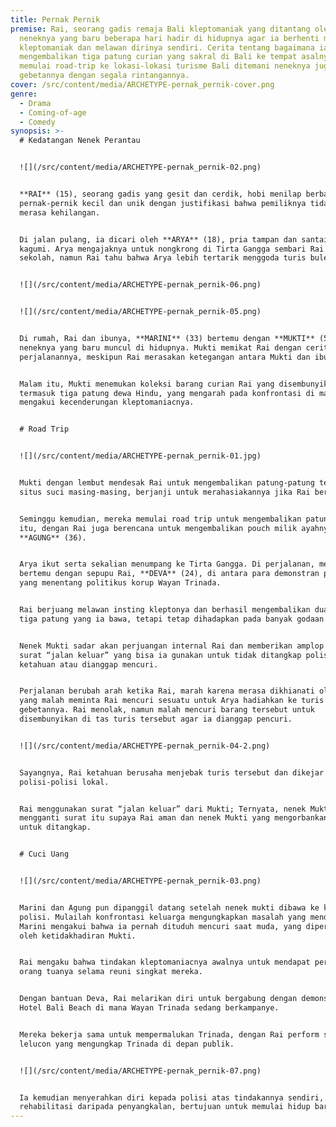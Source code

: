 ```yaml
---
title: Pernak Pernik
premise: Rai, seorang gadis remaja Bali kleptomaniak yang ditantang oleh
  neneknya yang baru beberapa hari hadir di hidupnya agar ia berhenti menjadi
  kleptomaniak dan melawan dirinya sendiri. Cerita tentang bagaimana ia
  mengembalikan tiga patung curian yang sakral di Bali ke tempat asalnya dengan
  memulai road-trip ke lokasi-lokasi turisme Bali ditemani neneknya juga Arya
  gebetannya dengan segala rintangannya.
cover: /src/content/media/ARCHETYPE-pernak_pernik-cover.png
genre:
  - Drama
  - Coming-of-age
  - Comedy
synopsis: >-
  # Kedatangan Nenek Perantau


  ![](/src/content/media/ARCHETYPE-pernak_pernik-02.png)


  **RAI** (15), seorang gadis yang gesit dan cerdik, hobi menilap berbagai
  pernak-pernik kecil dan unik dengan justifikasi bahwa pemiliknya tidak akan
  merasa kehilangan.


  Di jalan pulang, ia dicari oleh **ARYA** (18), pria tampan dan santai yang ia
  kagumi. Arya mengajaknya untuk nongkrong di Tirta Gangga sembari Rai libur
  sekolah, namun Rai tahu bahwa Arya lebih tertarik menggoda turis bule.


  ![](/src/content/media/ARCHETYPE-pernak_pernik-06.png)


  ![](/src/content/media/ARCHETYPE-pernak_pernik-05.png)


  Di rumah, Rai dan ibunya, **MARINI** (33) bertemu dengan **MUKTI** (50),
  neneknya yang baru muncul di hidupnya. Mukti memikat Rai dengan cerita tentang
  perjalanannya, meskipun Rai merasakan ketegangan antara Mukti dan ibunya.


  Malam itu, Mukti menemukan koleksi barang curian Rai yang disembunyikan,
  termasuk tiga patung dewa Hindu, yang mengarah pada konfrontasi di mana Rai
  mengakui kecenderungan kleptomaniacnya.


  # Road Trip


  ![](/src/content/media/ARCHETYPE-pernak_pernik-01.jpg)


  Mukti dengan lembut mendesak Rai untuk mengembalikan patung-patung tersebut ke
  situs suci masing-masing, berjanji untuk merahasiakannya jika Rai berubah.


  Seminggu kemudian, mereka memulai road trip untuk mengembalikan patung-patung
  itu, dengan Rai juga berencana untuk mengembalikan pouch milik ayahnya,
  **AGUNG** (36).


  Arya ikut serta sekalian menumpang ke Tirta Gangga. Di perjalanan, mereka
  bertemu dengan sepupu Rai, **DEVA** (24), di antara para demonstran politik
  yang menentang politikus korup Wayan Trinada.


  Rai berjuang melawan insting kleptonya dan berhasil mengembalikan dua dari
  tiga patung yang ia bawa, tetapi tetap dihadapkan pada banyak godaan.


  Nenek Mukti sadar akan perjuangan internal Rai dan memberikan amplop berisi
  surat “jalan keluar” yang bisa ia gunakan untuk tidak ditangkap polisi bila ia
  ketahuan atau dianggap mencuri.


  Perjalanan berubah arah ketika Rai, marah karena merasa dikhianati oleh Arya
  yang malah meminta Rai mencuri sesuatu untuk Arya hadiahkan ke turis
  gebetannya. Rai menolak, namun malah mencuri barang tersebut untuk
  disembunyikan di tas turis tersebut agar ia dianggap pencuri.


  ![](/src/content/media/ARCHETYPE-pernak_pernik-04-2.png)


  Sayangnya, Rai ketahuan berusaha menjebak turis tersebut dan dikejar oleh
  polisi-polisi lokal.


  Rai menggunakan surat “jalan keluar” dari Mukti; Ternyata, nenek Mukti
  mengganti surat itu supaya Rai aman dan nenek Mukti yang mengorbankan diri
  untuk ditangkap.


  # Cuci Uang


  ![](/src/content/media/ARCHETYPE-pernak_pernik-03.png)


  Marini dan Agung pun dipanggil datang setelah nenek mukti dibawa ke kantor
  polisi. Mulailah konfrontasi keluarga mengungkapkan masalah yang mendalam;
  Marini mengakui bahwa ia pernah dituduh mencuri saat muda, yang diperburuk
  oleh ketidakhadiran Mukti.


  Rai mengaku bahwa tindakan kleptomaniacnya awalnya untuk mendapat perhatian
  orang tuanya selama reuni singkat mereka.


  Dengan bantuan Deva, Rai melarikan diri untuk bergabung dengan demonstran di
  Hotel Bali Beach di mana Wayan Trinada sedang berkampanye.


  Mereka bekerja sama untuk mempermalukan Trinada, dengan Rai perform sebuah
  lelucon yang mengungkap Trinada di depan publik.


  ![](/src/content/media/ARCHETYPE-pernak_pernik-07.png)


  Ia kemudian menyerahkan diri kepada polisi atas tindakannya sendiri, memilih
  rehabilitasi daripada penyangkalan, bertujuan untuk memulai hidup baru.
---
```

